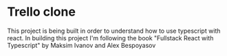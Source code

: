# Trello clone
This project is being built in order to understand how to use typescript with react. In building this project I'm following the book "Fullstack React with Typescript" by Maksim Ivanov and Alex Bespoyasov

